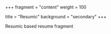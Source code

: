 +++
fragment = "content"
weight = 100

title = "Resumic"
background = "secondary"
+++

Resumic based resume fragment
